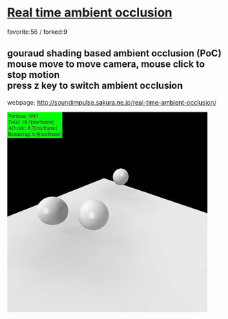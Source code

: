 # [Real time ambient occlusion](http://wonderfl.net/c/nvOI)

favorite:56 / forked:9

gouraud shading based ambient occlusion (PoC)  
mouse move to move camera, mouse click to stop motion  
press z key to switch ambient occlusion  
 ----------------------------------------------------------------------  
webpage; http://soundimpulse.sakura.ne.jp/real-time-ambient-occlusion/

![thumbnail](./thumbnail.jpg)
